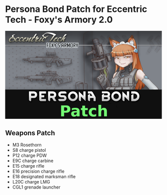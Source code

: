 # Persona Bond Patch for Eccentric Tech - Foxy's Armory 2.0

![](https://github.com/Daria40K/Persona-Bond-Patch-for-ET-Foxys-Armory-2/blob/main/About/Preview.png)

## Weapons Patch
- M3 Rosethorn
- S8 charge pistol
- P12 charge PDW
- E9C charge carbine
- E15 charge rifle
- E16 precision charge rifle
- E18 designated marksman rifle
- L20C charge LMG
- CGL1 grenade launcher